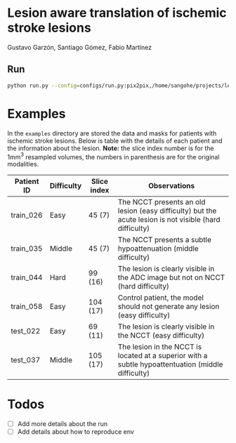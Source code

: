 # Lesion aware translation of ischemic stroke lesions

Gustavo Garzón, Santiago Gómez, Fabio Martínez

## Run

```bash
python run.py --config=configs/run.py:pix2pix,/home/sangohe/projects/lesion-aware-translation/data/APIS_synth-1_0_3_0_10_0_shuffled
```

# Examples

In the `examples` directory are stored the data and masks for patients with ischemic stroke lesions. Below is table with the details of each patient and the information about the lesion. **Note:** the slice index number is for the 1mm$^3$ resampled volumes, the numbers in parenthesis are for the original modalities.

| Patient ID | Difficulty | Slice index | Observations                                                                                            |
|------------|------------|-------------|---------------------------------------------------------------------------------------------------------|
| train_026  | Easy       | 45 (7)      | The NCCT presents an old lesion (easy difficulty) but the acute lesion is not visible (hard difficulty) |
| train_035  | Middle     | 45 (7)      | The NCCT presents a subtle hypoattenuation (middle difficulty)                                          |
| train_044  | Hard       | 99 (16)     | The lesion is clearly visible in the ADC image but not on NCCT (hard difficulty)                        |
| train_058  | Easy       | 104 (17)    | Control patient, the model should not generate any lesion (easy difficulty)                             |
| test_022   | Easy       | 69 (11)     | The lesion is clearly visible in the NCCT (easy difficulty)                                             |
| test_037   | Middle     | 105 (17)    | The lesion in the NCCT is located at a superior with a subtle hypoattentuation (middle difficulty)      |

# Todos

- [ ] Add more details about the run
- [ ] Add details about how to reproduce env